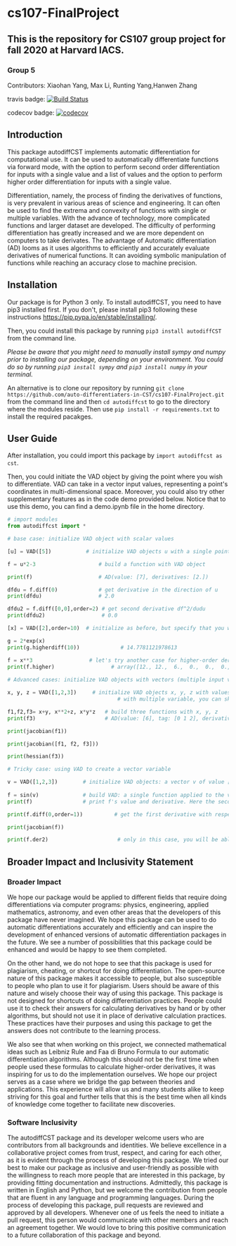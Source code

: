 # cs107-FinalProject
## This is the repository for CS107 group project for fall 2020 at Harvard IACS.
### Group 5
Contributors: Xiaohan Yang, Max Li, Runting Yang,Hanwen Zhang

travis badge:
[![Build Status](https://travis-ci.com/auto-differentiaters-in-CST/cs107-FinalProject.svg?token=AjVcVSqkqdiJgwaimWYR&branch=master)](https://travis-ci.com/auto-differentiaters-in-CST/cs107-FinalProject)

codecov badge:
[![codecov](https://codecov.io/gh/auto-differentiaters-in-CST/cs107-FinalProject/branch/master/graph/badge.svg?token=US1Y8Z9OE0)](https://codecov.io/gh/auto-differentiaters-in-CST/cs107-FinalProject)


## Introduction
This package autodiffCST implements automatic differentiation for computational use. It can be used to automatically differentiate functions via forward mode, with the option to perform second order differentiation for inputs with a single value and a list of values and the option to perform higher order differentiation for inputs with a single value.

Differentiation, namely, the process of finding the derivatives of functions, is very prevalent in various areas of science and engineering. It can often be used to find the extrema and convexity of functions with single or multiple variables. With the advance of technology, more complicated functions and larger dataset are developed. The difficulty of performing differentiation has greatly increased and we are more dependent on computers to take derivates. The advantage of Automatic differentiation (AD) looms as it uses algorithms to efficiently and accurately evaluate derivatives of numerical functions. It can avoiding symbolic manipulation of functions while reaching an accuracy close to machine precision.

## Installation
Our package is for Python 3 only. To install autodiffCST, you need to have pip3 installed first. If you don't, please install pip3 following these instructions https://pip.pypa.io/en/stable/installing/.

Then, you could install this package by running 
```pip3 install autodiffCST``` from the command line. 

*Please be aware that you might need to manually install sympy and numpy prior to installing our package, depending on your environment. You could do so by running ```pip3 install sympy``` and ```pip3 install numpy``` in your terminal.*

An alternative is to clone our repository by running ```git clone https://github.com/auto-differentiaters-in-CST/cs107-FinalProject.git``` from the command line and then ```cd autodiffcst``` to go to the directory where the modules reside. Then use ```pip install -r requirements.txt``` to install the required pacakges.

## User Guide

After installation, you could import this package by ```import autodiffcst as cst```.

Then, you could initiate the VAD object by giving the point where you wish to differentiate. VAD can take in a vector input values, representing a point's coordinates in multi-dimensional space. Moreover, you could also try other supplementary features as in the code demo provided below. Notice that to use this demo, you can find a demo.ipynb file in the home directory.

``` python
# import modules
from autodiffcst import *

# base case: initialize VAD object with scalar values

[u] = VAD([5])           # initialize VAD objects u with a single point at 5

f = u*2-3                    # build a function with VAD object

print(f)                     # AD(value: [7], derivatives: [2.])

dfdu = f.diff(0)             # get derivative in the direction of u
print(dfdu)                  # 2.0

dfdu2 = f.diff([0,0],order=2) # get second derivative df^2/dudu
print(dfdu2)                  # 0.0

[x] = VAD([2],order=10)  # initialize as before, but specify that you want to get to order up tp 10

g = 2*exp(x)
print(g.higherdiff(10))             # 14.7781121978613

f = x**3                  # let's try another case for higher-order derivatives
print(f.higher)                  # array([12., 12.,  6.,  0.,  0.,  0.,  0.,  0.,  0.,  0.])
 
# Advanced cases: initialize VAD objects with vectors (multiple input values)

x, y, z = VAD([1,2,3])     # initialize VAD objects x, y, z with values 1, 2, 3 respectively
                                   # with multiple variable, you can skip brackets

f1,f2,f3= x+y, x**2+z, x*y*z   # build three functions with x, y, z
print(f3)                      # AD(value: [6], tag: [0 1 2], derivatives: [6. 3. 2.])  

print(jacobian(f1))

print(jacobian([f1, f2, f3]))

print(hessian(f3))

# Tricky case: using VAD to create a vector variable

v = VAD([1,2,3])        # initialize VAD objects: a vector v of value [1,2,3]
    
f = sin(v)              # build VAD: a single function applied to the vector v
print(f)                # print f's value and derivative. Here the second derivative will appear as a 3x3 matrix 

print(f.diff(0,order=1))          # get the first derivative with respect to v[0] (or x0), the first variable         

print(jacobian(f))

print(f.der2)                      # only in this case, you will be able to get the tensor hessian
```

## Broader Impact and Inclusivity Statement

### Broader Impact
We hope our package would be applied to different fields that require doing differentiations via computer programs: physics, engineering, applied mathematics, astronomy, and even other areas that the developers of this package have never imagined. We hope this package can be used to do automatic differentiations accurately and efficiently and can inspire the development of enhanced versions of automatic differentiation packages in the future. We see a number of possibilities that this package could be enhanced and would be happy to see them completed. 

On the other hand, we do not hope to see that this package is used for plagiarism, cheating, or shortcut for doing differentiation. The open-source nature of this package makes it accessible to people, but also susceptible to people who plan to use it for plagiarism. Users should be aware of this nature and wisely choose their way of using this package. This package is not designed for shortcuts of doing differentiation practices. People could use it to check their answers for calculating derivatives by hand or by other algorithms, but should not use it in place of derivative calculation practices. These practices have their purposes and using this package to get the answers does not contribute to the learning process.

We also see that when working on this project, we connected mathematical ideas such as Leibniz Rule and Faa di Bruno Formula to our automatic differentiation algorithms. Although this should not be the first time when people used these formulas to calculate higher-order derivatives, it was inspiring for us to do the implementation ourselves. We hope our project serves as a case where we bridge the gap between theories and applications. This experience will allow us and many students alike to keep striving for this goal and further tells that this is the best time when all kinds of knowledge come together to facilitate new discoveries.

### Software Inclusivity
The autodiffCST package and its developer welcome users who are contributors from all backgrounds and identities. We believe excellence in a collaborative project comes from trust, respect, and caring for each other, as it is evident through the process of developing this package. We tried our best to make our package as inclusive and user-friendly as possible with the willingness to reach more people that are interested in this package, by providing fitting documentation and instructions. Admittedly, this package is written in English and Python, but we welcome the contribution from people that are fluent in any language and programming languages. During the process of developing this package, pull requests are reviewed and approved by all developers. Whenever one of us feels the need to initiate a pull request, this person would communicate with other members and reach an agreement together. We would love to bring this positive communication to a future collaboration of this package and beyond.
